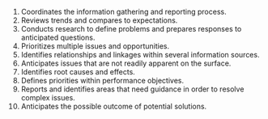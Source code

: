 1. Coordinates the information gathering and reporting process.
2. Reviews trends and compares to expectations.
3. Conducts research to define problems and prepares responses to anticipated questions.
4. Prioritizes multiple issues and opportunities.
5. Identifies relationships and linkages within several information sources.
6. Anticipates issues that are not readily apparent on the surface.
7. Identifies root causes and effects.
8. Defines priorities within performance objectives.
9. Reports and identifies areas that need guidance in order to resolve complex issues.
10. Anticipates the possible outcome of potential solutions.